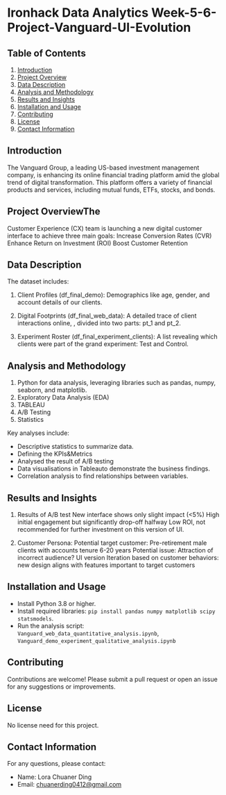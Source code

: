 # Ironhack Data Analytics Week-5-6-Project-Vanguard-UI-Evolution

## Table of Contents
1. [Introduction](#introduction)
2. [Project Overview](#project-overview)
3. [Data Description](#data-description)
4. [Analysis and Methodology](#analysis-and-methodology)
5. [Results and Insights](#results-and-insights)
6. [Installation and Usage](#installation-and-usage)
7. [Contributing](#contributing)
8. [License](#license)
9. [Contact Information](#contact-information)

## Introduction
The Vanguard Group, a leading US-based investment management company, is enhancing its online financial trading platform amid the global trend of digital transformation. This platform offers a variety of financial products and services, including mutual funds, ETFs, stocks, and bonds.

## Project OverviewThe 
Customer Experience (CX) team is launching a new digital customer interface to achieve three main goals:
Increase Conversion Rates (CVR)
Enhance Return on Investment (ROI)
Boost Customer Retention

## Data Description
The dataset includes:
1. Client Profiles (df_final_demo): 
Demographics like age, gender, and account details of our clients.

2. Digital Footprints (df_final_web_data): 
A detailed trace of client interactions online, , divided into two parts: pt_1 and pt_2.

3. Experiment Roster (df_final_experiment_clients): 
A list revealing which clients were part of the grand experiment: Test and Control.


## Analysis and Methodology
1. Python for data analysis, leveraging libraries such as pandas, numpy, seaborn, and matplotlib.
2. Exploratory Data Analysis (EDA)
3. TABLEAU
4. A/B Testing
5. Statistics 

Key analyses include:
- Descriptive statistics to summarize data.
- Defining the KPIs&Metrics
- Analysed the result of A/B testing
- Data visualisations in Tableauto demonstrate the business findings.
- Correlation analysis to find relationships between variables.

## Results and Insights
1. Results of A/B test
New interface shows only slight impact (<5%)
High initial engagement but significantly drop-off halfway
Low ROI, not recommended for further investment on this version of UI.

2. Customer Persona:
Potential target customer: Pre-retirement male clients with accounts tenure 6-20 years
Potential issue: Attraction of incorrect audience? 
UI version Iteration based on customer behaviors: new design aligns with features important to target customers

## Installation and Usage
- Install Python 3.8 or higher.
- Install required libraries: `pip install pandas numpy matplotlib scipy statsmodels`.
- Run the analysis script: `Vanguard_web_data_quantitative_analysis.ipynb`, `Vanguard_demo_experiment_qualitative_analysis.ipynb`

## Contributing
Contributions are welcome! Please submit a pull request or open an issue for any suggestions or improvements.

## License
No license need for this project.

## Contact Information
For any questions, please contact:
- Name: Lora Chuaner Ding
- Email: chuanerding0412@gmail.com
